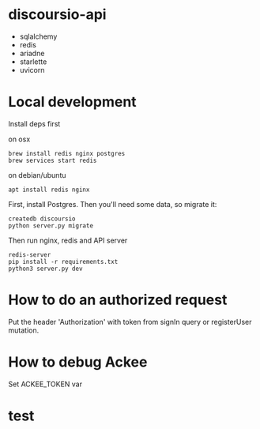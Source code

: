 # discoursio-api


- sqlalchemy
- redis
- ariadne
- starlette
- uvicorn

# Local development

Install deps first

on osx
```
brew install redis nginx postgres
brew services start redis
```

on debian/ubuntu
```
apt install redis nginx
```

First, install Postgres. Then you'll need some data, so migrate it:
```
createdb discoursio
python server.py migrate
```

Then run nginx, redis and API server
```
redis-server
pip install -r requirements.txt
python3 server.py dev
```

# How to do an authorized request

Put the header 'Authorization' with token from signIn query or registerUser mutation.

# How to debug Ackee

Set ACKEE_TOKEN var

# test

